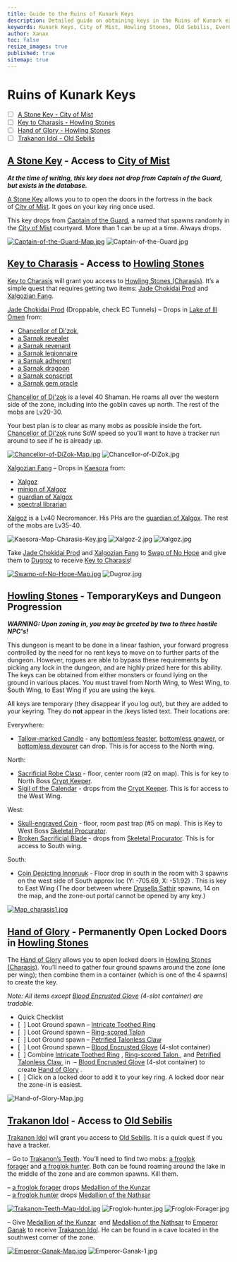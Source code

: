 ```yaml
---
title: Guide to the Ruins of Kunark Keys
description: Detailed guide on obtaining keys in the Ruins of Kunark expansion, including locations, NPCs, and quest items.
keywords: Kunark Keys, City of Mist, Howling Stones, Old Sebilis, EverQuest
author: Xanax
toc: false
resize_images: true
published: true
sitemap: true
---
```


# Ruins of Kunark Keys

- [ ] [A Stone Key - City of Mist](#a-stone-key---city-of-mist)
- [ ] [Key to Charasis - Howling Stones](#key-to-charasis---howling-stones)
- [ ] [Hand of Glory - Howling Stones](#hand-of-glory---howling-stones)
- [ ] [Trakanon Idol - Old Sebilis](#trakanon-idol---old-sebilis)

## [A Stone Key](https://www.pqdi.cc/item/12961) - Access to [City of Mist](https://www.pqdi.cc/zone/90)

***At the time of writing, this key does not drop from Captain of the Guard, but exists in the database.***

[A Stone Key](https://www.pqdi.cc/item/12961) allows you to to open the doors in the fortress in the back of [City of Mist](https://www.pqdi.cc/zone/90). It goes on your key ring once used.

This key drops from [Captain of the Guard](https://www.pqdi.cc/npc/90001), a named that spawns randomly in the [City of Mist](https://www.pqdi.cc/zone/90) courtyard. More than 1 can be up at a time. Always drops.

[![Captain-of-the-Guard-Map.jpg](/assets/images/kunarkkey/Captain-of-the-Guard-Map.jpg)](/assets/images/kunarkkey/Captain-of-the-Guard-Map.jpg)
![Captain-of-the-Guard.jpg](/assets/images/kunarkkey/Captain-of-the-Guard.jpg)

## [Key to Charasis](https://www.pqdi.cc/item/20600) - Access to [Howling Stones](https://www.pqdi.cc/zone/105)

[Key to Charasis](https://www.pqdi.cc/item/20600) will grant you access to [Howling Stones (Charasis)](https://www.pqdi.cc/zone/105). It’s a simple quest that requires getting two items: [Jade Chokidai Prod](https://www.pqdi.cc/item/7256) and [Xalgozian Fang](https://www.pqdi.cc/item/7236).

[Jade Chokidai Prod](https://www.pqdi.cc/item/7256) (Droppable, check EC Tunnels) – Drops in [Lake of Ill Omen](https://www.pqdi.cc/zone/85) from:

- [Chancellor of Di'zok](https://www.pqdi.cc/npc/85062),
- [a Sarnak revealer](https://www.pqdi.cc/npc/85184)
- [a Sarnak revenant](https://www.pqdi.cc/npc/85164)
- [a Sarnak legionnaire](https://www.pqdi.cc/npc/85087)
- [a Sarnak adherent](https://www.pqdi.cc/npc/85116)
- [a Sarnak dragoon](https://www.pqdi.cc/npc/85099)
- [a Sarnak conscript](https://www.pqdi.cc/npc/85172)
- [a Sarnak gem oracle](https://www.pqdi.cc/npc/85038)

[Chancellor of Di'zok](https://www.pqdi.cc/npc/85062) is a level 40 Shaman. He roams all over the western side of the zone, including into the goblin caves up north. The rest of the mobs are Lv20-30.

Your best plan is to clear as many mobs as possible inside the fort. [Chancellor of Di'zok](https://www.pqdi.cc/npc/85062) runs SoW speed so you’ll want to have a tracker run around to see if he is already up.

[![Chancellor-of-DiZok-Map.jpg](/assets/images/kunarkkey/Chancellor-of-DiZok-Map.jpg)](/assets/images/kunarkkey/Chancellor-of-DiZok-Map.jpg)
![Chancellor-of-DiZok.jpg](/assets/images/kunarkkey/Chancellor-of-DiZok.jpg)

[Xalgozian Fang](https://www.pqdi.cc/item/7236) – Drops in [Kaesora](https://www.pqdi.cc/zone/88) from:

- [Xalgoz](https://www.pqdi.cc/npc/88010)
- [minion of Xalgoz](https://www.pqdi.cc/npc/88120)
- [guardian of Xalgox](https://www.pqdi.cc/npc/88123)
- [spectral librarian](https://www.pqdi.cc/npc/88000)

[Xalgoz](https://www.pqdi.cc/npc/88010) is a Lv40 Necromancer. His PHs are the [guardian of Xalgox](https://www.pqdi.cc/npc/88123). The rest of the mobs are Lv35-40.

![Kaesora-Map-Charasis-Key.jpg](/assets/images/kunarkkey/Kaesora-Map-Charasis-Key.jpg)
![Xalgoz-2.jpg](/assets/images/kunarkkey/Xalgoz-2.jpg)
![Xalgoz.jpg](/assets/images/kunarkkey/Xalgoz.jpg)

Take [Jade Chokidai Prod](https://www.pqdi.cc/item/7256) and [Xalgozian Fang](https://www.pqdi.cc/item/7236) to [Swap of No Hope](https://www.pqdi.cc/zone/83) and give them to [Dugroz](https://www.pqdi.cc/npc/83149) to receive [Key to Charasis](https://www.pqdi.cc/item/20600)!

[![Swamp-of-No-Hope-Map.jpg](/assets/images/kunarkkey/Swamp-of-No-Hope-Map.jpg)](/assets/images/kunarkkey/Swamp-of-No-Hope-Map.jpg)
![Dugroz.jpg](/assets/images/kunarkkey/Dugroz.jpg)

## [Howling Stones](https://www.pqdi.cc/zone/105) - TemporaryKeys and Dungeon Progression

***WARNING: Upon zoning in, you may be greeted by two to three hostile NPC's!***

This dungeon is meant to be done in a linear fashion, your forward progress controlled by the need for no rent keys to move on to further parts of the dungeon. However, rogues are able to bypass these requirements by picking any lock in the dungeon, and are highly prized here for this ability. The keys can be obtained from either monsters or found lying on the ground in various places. You must travel from North Wing, to West Wing, to South Wing, to East Wing if you are using the keys.

All keys are temporary (they disappear if you log out), but they are added to your keyring. They do **not** appear in the /keys listed text. Their locations are:

Everywhere:
- [Tallow-marked Candle](https://www.pqdi.cc/item/20511) - any [bottomless feaster](https://www.pqdi.cc/npc/105117),  [bottomless gnawer](https://www.pqdi.cc/npc/105129), or [bottomless devourer](https://www.pqdi.cc/npc/105148) can drop. This is for access to the North wing. 

North:
- [Sacrificial Robe Clasp](https://www.pqdi.cc/item/20514) - floor, center room (#2 on map). This is for key to North Boss [Crypt Keeper](https://www.pqdi.cc/npc/105011).
- [Sigil of the Calendar](https://www.pqdi.cc/item/20512) - drops from the [Crypt Keeper](https://www.pqdi.cc/npc/105011). This is for access to the West Wing. 

West:
- [Skull-engraved Coin](https://www.pqdi.cc/item/20515) - floor, room past trap (#5 on map). This is Key to West Boss [Skeletal Procurator](https://www.pqdi.cc/npc/105071).
- [Broken Sacrificial Blade](https://www.pqdi.cc/item/20513) - drops from [Skeletal Procurator](https://www.pqdi.cc/npc/105071). This is for access to South wing. 

South:
- [Coin Depicting Innoruuk](https://www.pqdi.cc/item/20516) - Floor drop in south in the room with 3 spawns on the west side of South approx loc (Y: -705.69, X: -51.92) . This is key to East Wing (The door between where [Drusella Sathir](https://www.pqdi.cc/npc/105002) spawns, 14 on the map, and the zone-out portal cannot be opened by any key.) 

[![Map_charasis1.jpg](/assets/images/kunarkkey/Map_charasis1.jpg)](/assets/images/kunarkkey/Map_charasis1.jpg) 

## [Hand of Glory](https://www.pqdi.cc/item/17274) - Permanently Open Locked Doors in [Howling Stones](https://www.pqdi.cc/zone/105)

The [Hand of Glory](https://www.pqdi.cc/item/17274) allows you to open locked doors in [Howling Stones (Charasis)](https://www.pqdi.cc/zone/105). You’ll need to gather four ground spawns around the zone (one per wing); then combine them in a container (which is one of the 4 spawns) to create the key.

_Note: All items except [Blood Encrusted Glove](https://www.pqdi.cc/item/17751) (4-slot container) are tradable._

- Quick Checklist
- [  ] Loot Ground spawn – [Intricate Toothed Ring](https://www.pqdi.cc/item/20523)
- [  ] Loot Ground spawn – [Ring-scored Talon ](https://www.pqdi.cc/item/20521)
- [  ] Loot Ground spawn – [Petrified Talonless Claw ](https://www.pqdi.cc/item/20522)
- [  ] Loot Ground spawn – [Blood Encrusted Glove](https://www.pqdi.cc/item/17751) (4-slot container)
- [  ] Combine [Intricate Toothed Ring](https://www.pqdi.cc/item/20523) , [Ring-scored Talon ](https://www.pqdi.cc/item/20521) , and [Petrified Talonless Claw ](https://www.pqdi.cc/item/20522) in  – [Blood Encrusted Glove](https://www.pqdi.cc/item/17751) (4-slot container) to create [Hand of Glory](https://www.pqdi.cc/item/17274) .
- [  ] Click on a locked door to add it to your key ring. A locked door near the zone-in is easiest.

![Hand-of-Glory-Map.jpg](/assets/images/kunarkkey/Hand-of-Glory-Map.jpg)

## [Trakanon Idol](https://www.pqdi.cc/item/20883) - Access to [Old Sebilis](https://www.pqdi.cc/zone/89)

[Trakanon Idol](https://www.pqdi.cc/item/20883) will grant you access to [Old Sebilis](https://www.pqdi.cc/zone/89). It is a quick quest if you have a tracker.

– Go to [Trakanon’s Teeth](https://www.pqdi.cc/zone/95). You’ll need to find two mobs: [a froglok forager](https://www.pqdi.cc/npc/95004) and [a froglok hunter](https://www.pqdi.cc/npc/95000). Both can be found roaming around the lake in the middle of the zone and are common spawns. Kill them.

– [a froglok forager](https://www.pqdi.cc/npc/95004) drops [Medallion of the Kunzar](https://www.pqdi.cc/item/19951)  
– [a froglok hunter](https://www.pqdi.cc/npc/95000) drops [Medallion of the Nathsar](https://www.pqdi.cc/item/19952)

[![Trakanon-Teeth-Map-Idol.jpg](/assets/images/kunarkkey/Trakanon-Teeth-Map-Idol.jpg)](/assets/images/kunarkkey/Trakanon-Teeth-Map-Idol.jpg)
![Froglok-hunter.jpg](/assets/images/kunarkkey/Froglok-hunter.jpg)
![Froglok-Forager.jpg](/assets/images/kunarkkey/Froglok-Forager.jpg)

– Give [Medallion of the Kunzar](https://www.pqdi.cc/item/19951)  and [Medallion of the Nathsar](https://www.pqdi.cc/item/19952) to [Emperor Ganak](https://www.pqdi.cc/npc/95034) to receive [Trakanon Idol](https://www.pqdi.cc/item/20883). He can be found in a cave located in the southwest corner of the zone.

[![Emperor-Ganak-Map.jpg](/assets/images/kunarkkey/Emperor-Ganak-Map.jpg)](/assets/images/kunarkkey/Emperor-Ganak-Map.jpg)
![Emperor-Ganak-1.jpg](/assets/images/kunarkkey/Emperor-Ganak-1.jpg)
